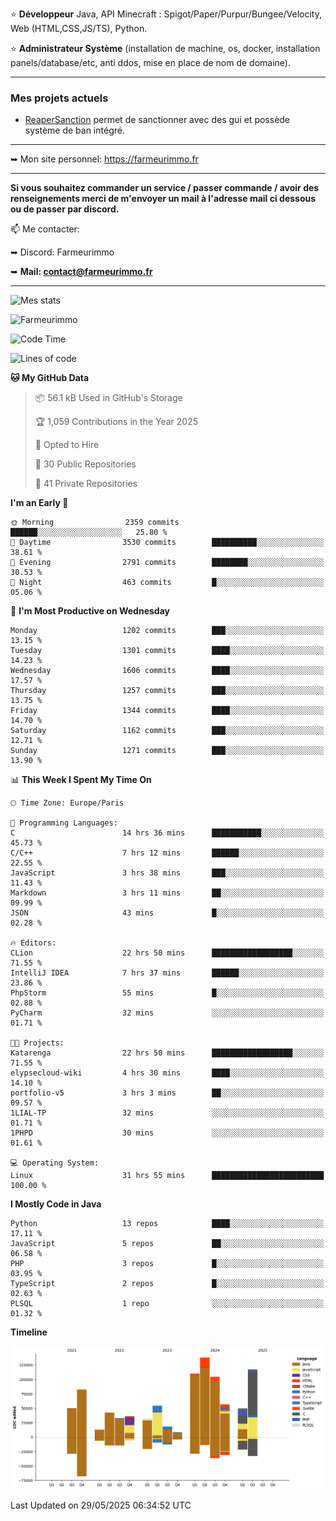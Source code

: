⭐ **Développeur** Java, API Minecraft : Spigot/Paper/Purpur/Bungee/Velocity, Web (HTML,CSS,JS/TS), Python.

⭐ **Administrateur Système** (installation de machine, os, docker, installation panels/database/etc, anti ddos, mise en place de nom de domaine).

---

### Mes projets actuels
- [ReaperSanction](https://www.spigotmc.org/resources/reapersanction.89580/) permet de sanctionner avec des gui et possède système de ban intégré.

---

➥ Mon site personnel: https://farmeurimmo.fr

---

**Si vous souhaitez commander un service / passer commande / avoir des renseignements merci de m'envoyer un mail à l'adresse mail ci dessous ou de passer par discord.**

📫 Me contacter:
 
   ➥ Discord: Farmeurimmo
   
   ➥ **Mail: contact@farmeurimmo.fr**

---

![Mes stats](https://github-readme-stats.farmeurimmo.fr/api?username=Farmeurimmo&count_private=true&show_icons=true&theme=radical)

<img src="https://komarev.com/ghpvc/?username=Farmeurimmo" alt="Farmeurimmo" />

<!--START_SECTION:waka-->
![Code Time](http://img.shields.io/badge/Code%20Time-2%2C068%20hrs%2032%20mins-blue)

![Lines of code](https://img.shields.io/badge/From%20Hello%20World%20I%27ve%20Written-948.8%20thousand%20lines%20of%20code-blue)

**🐱 My GitHub Data** 

> 📦 56.1 kB Used in GitHub's Storage 
 > 
> 🏆 1,059 Contributions in the Year 2025
 > 
> 💼 Opted to Hire
 > 
> 📜 30 Public Repositories 
 > 
> 🔑 41 Private Repositories 
 > 
**I'm an Early 🐤** 

```text
🌞 Morning                2359 commits        ██████░░░░░░░░░░░░░░░░░░░   25.80 % 
🌆 Daytime                3530 commits        ██████████░░░░░░░░░░░░░░░   38.61 % 
🌃 Evening                2791 commits        ████████░░░░░░░░░░░░░░░░░   30.53 % 
🌙 Night                  463 commits         █░░░░░░░░░░░░░░░░░░░░░░░░   05.06 % 
```
📅 **I'm Most Productive on Wednesday** 

```text
Monday                   1202 commits        ███░░░░░░░░░░░░░░░░░░░░░░   13.15 % 
Tuesday                  1301 commits        ████░░░░░░░░░░░░░░░░░░░░░   14.23 % 
Wednesday                1606 commits        ████░░░░░░░░░░░░░░░░░░░░░   17.57 % 
Thursday                 1257 commits        ███░░░░░░░░░░░░░░░░░░░░░░   13.75 % 
Friday                   1344 commits        ████░░░░░░░░░░░░░░░░░░░░░   14.70 % 
Saturday                 1162 commits        ███░░░░░░░░░░░░░░░░░░░░░░   12.71 % 
Sunday                   1271 commits        ███░░░░░░░░░░░░░░░░░░░░░░   13.90 % 
```


📊 **This Week I Spent My Time On** 

```text
🕑︎ Time Zone: Europe/Paris

💬 Programming Languages: 
C                        14 hrs 36 mins      ███████████░░░░░░░░░░░░░░   45.73 % 
C/C++                    7 hrs 12 mins       ██████░░░░░░░░░░░░░░░░░░░   22.55 % 
JavaScript               3 hrs 38 mins       ███░░░░░░░░░░░░░░░░░░░░░░   11.43 % 
Markdown                 3 hrs 11 mins       ██░░░░░░░░░░░░░░░░░░░░░░░   09.99 % 
JSON                     43 mins             █░░░░░░░░░░░░░░░░░░░░░░░░   02.28 % 

🔥 Editors: 
CLion                    22 hrs 50 mins      ██████████████████░░░░░░░   71.55 % 
IntelliJ IDEA            7 hrs 37 mins       ██████░░░░░░░░░░░░░░░░░░░   23.86 % 
PhpStorm                 55 mins             █░░░░░░░░░░░░░░░░░░░░░░░░   02.88 % 
PyCharm                  32 mins             ░░░░░░░░░░░░░░░░░░░░░░░░░   01.71 % 

🐱‍💻 Projects: 
Katarenga                22 hrs 50 mins      ██████████████████░░░░░░░   71.55 % 
elypsecloud-wiki         4 hrs 30 mins       ████░░░░░░░░░░░░░░░░░░░░░   14.10 % 
portfolio-v5             3 hrs 3 mins        ██░░░░░░░░░░░░░░░░░░░░░░░   09.57 % 
1LIAL-TP                 32 mins             ░░░░░░░░░░░░░░░░░░░░░░░░░   01.71 % 
1PHPD                    30 mins             ░░░░░░░░░░░░░░░░░░░░░░░░░   01.61 % 

💻 Operating System: 
Linux                    31 hrs 55 mins      █████████████████████████   100.00 % 
```

**I Mostly Code in Java** 

```text
Python                   13 repos            ████░░░░░░░░░░░░░░░░░░░░░   17.11 % 
JavaScript               5 repos             ██░░░░░░░░░░░░░░░░░░░░░░░   06.58 % 
PHP                      3 repos             █░░░░░░░░░░░░░░░░░░░░░░░░   03.95 % 
TypeScript               2 repos             █░░░░░░░░░░░░░░░░░░░░░░░░   02.63 % 
PLSQL                    1 repo              ░░░░░░░░░░░░░░░░░░░░░░░░░   01.32 % 
```



**Timeline**

![Lines of Code chart](https://raw.githubusercontent.com/Farmeurimmo/Farmeurimmo/main/assets/bar_graph.png)


 Last Updated on 29/05/2025 06:34:52 UTC
<!--END_SECTION:waka-->
